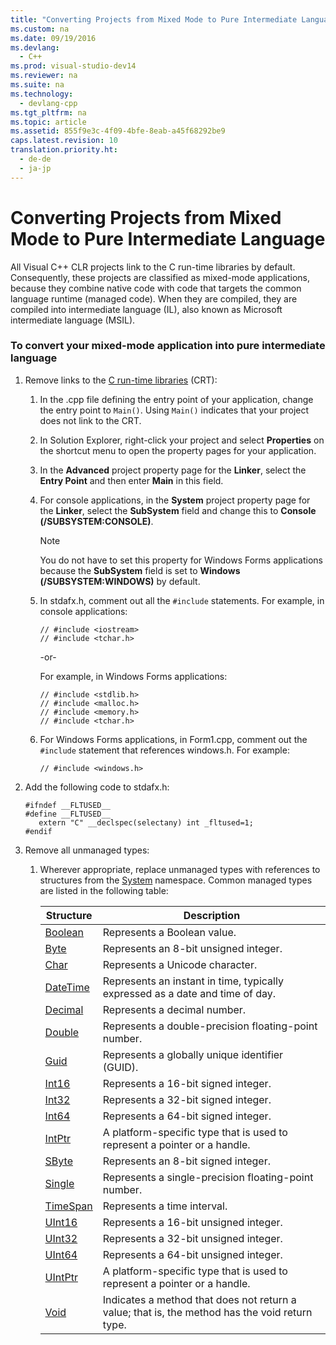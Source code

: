 ```yaml
---
title: "Converting Projects from Mixed Mode to Pure Intermediate Language"
ms.custom: na
ms.date: 09/19/2016
ms.devlang: 
  - C++
ms.prod: visual-studio-dev14
ms.reviewer: na
ms.suite: na
ms.technology: 
  - devlang-cpp
ms.tgt_pltfrm: na
ms.topic: article
ms.assetid: 855f9e3c-4f09-4bfe-8eab-a45f68292be9
caps.latest.revision: 10
translation.priority.ht: 
  - de-de
  - ja-jp
---
```

# Converting Projects from Mixed Mode to Pure Intermediate Language
All Visual C++ CLR projects link to the C run-time libraries by default. Consequently, these projects are classified as mixed-mode applications, because they combine native code with code that targets the common language runtime (managed code). When they are compiled, they are compiled into intermediate language (IL), also known as Microsoft intermediate language (MSIL).  
  
### To convert your mixed-mode application into pure intermediate language  
  
1.  Remove links to the [C run-time libraries](../vs140/CRT-Library-Features.md) (CRT):  
  
    1.  In the .cpp file defining the entry point of your application, change the entry point to `Main()`. Using `Main()` indicates that your project does not link to the CRT.  
  
    2.  In Solution Explorer, right-click your project and select **Properties** on the shortcut menu to open the property pages for your application.  
  
    3.  In the **Advanced** project property page for the **Linker**, select the **Entry Point** and then enter **Main** in this field.  
  
    4.  For console applications, in the **System** project property page for the **Linker**, select the **SubSystem** field and change this to **Console (/SUBSYSTEM:CONSOLE)**.  
  
        > [!NOTE]
        >  You do not have to set this property for Windows Forms applications because the **SubSystem** field is set to **Windows (/SUBSYSTEM:WINDOWS)** by default.  
  
    5.  In stdafx.h, comment out all the `#include` statements. For example, in console applications:  
  
        ```  
        // #include <iostream>  
        // #include <tchar.h>  
        ```  
  
         -or-  
  
         For example, in Windows Forms applications:  
  
        ```  
        // #include <stdlib.h>  
        // #include <malloc.h>  
        // #include <memory.h>  
        // #include <tchar.h>  
        ```  
  
    6.  For Windows Forms applications, in Form1.cpp, comment out the `#include` statement that references windows.h. For example:  
  
        ```  
        // #include <windows.h>  
        ```  
  
2.  Add the following code to stdafx.h:  
  
    ```  
    #ifndef __FLTUSED__  
    #define __FLTUSED__  
       extern "C" __declspec(selectany) int _fltused=1;  
    #endif  
    ```  
  
3.  Remove all unmanaged types:  
  
    1.  Wherever appropriate, replace unmanaged types with references to structures from the [System](https://msdn.microsoft.com/en-us/library/system.appdomainmanager.appdomainmanager.aspx) namespace. Common managed types are listed in the following table:  
  
        |Structure|Description|  
        |---------------|-----------------|  
        |[Boolean](https://msdn.microsoft.com/en-us/library/system.boolean\(v=vs.140\).aspx)|Represents a Boolean value.|  
        |[Byte](https://msdn.microsoft.com/en-us/library/system.byte\(v=vs.140\).aspx)|Represents an 8-bit unsigned integer.|  
        |[Char](https://msdn.microsoft.com/en-us/library/system.char\(v=vs.140\).aspx)|Represents a Unicode character.|  
        |[DateTime](https://msdn.microsoft.com/en-us/library/system.datetime.datetime.aspx)|Represents an instant in time, typically expressed as a date and time of day.|  
        |[Decimal](https://msdn.microsoft.com/en-us/library/system.decimal\(v=vs.140\).aspx)|Represents a decimal number.|  
        |[Double](https://msdn.microsoft.com/en-us/library/system.double\(v=vs.140\).aspx)|Represents a double-precision floating-point number.|  
        |[Guid](https://msdn.microsoft.com/en-us/library/system.guid\(v=vs.140\).aspx)|Represents a globally unique identifier (GUID).|  
        |[Int16](https://msdn.microsoft.com/en-us/library/system.int16\(v=vs.140\).aspx)|Represents a 16-bit signed integer.|  
        |[Int32](https://msdn.microsoft.com/en-us/library/system.int32\(v=vs.140\).aspx)|Represents a 32-bit signed integer.|  
        |[Int64](https://msdn.microsoft.com/en-us/library/system.int64\(v=vs.140\).aspx)|Represents a 64-bit signed integer.|  
        |[IntPtr](https://msdn.microsoft.com/en-us/library/system.intptr\(v=vs.140\).aspx)|A platform-specific type that is used to represent a pointer or a handle.|  
        |[SByte](https://msdn.microsoft.com/en-us/library/system.byte.aspx)|Represents an 8-bit signed integer.|  
        |[Single](https://msdn.microsoft.com/en-us/library/system.single.aspx)|Represents a single-precision floating-point number.|  
        |[TimeSpan](https://msdn.microsoft.com/en-us/library/system.timespan\(v=vs.140\).aspx)|Represents a time interval.|  
        |[UInt16](https://msdn.microsoft.com/en-us/library/system.uint16\(v=vs.140\).aspx)|Represents a 16-bit unsigned integer.|  
        |[UInt32](https://msdn.microsoft.com/en-us/library/system.uint32\(v=vs.140\).aspx)|Represents a 32-bit unsigned integer.|  
        |[UInt64](https://msdn.microsoft.com/en-us/library/system.uint64\(v=vs.140\).aspx)|Represents a 64-bit unsigned integer.|  
        |[UIntPtr](https://msdn.microsoft.com/en-us/library/system.uintptr\(v=vs.140\).aspx)|A platform-specific type that is used to represent a pointer or a handle.|  
        |[Void](https://msdn.microsoft.com/en-us/library/system.void\(v=vs.140\).aspx)|Indicates a method that does not return a value; that is, the method has the void return type.|